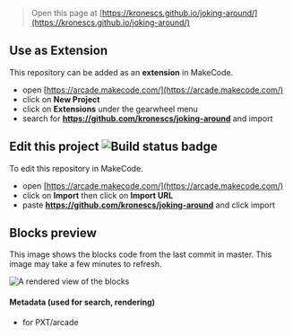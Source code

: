  


> Open this page at [https://kronescs.github.io/joking-around/](https://kronescs.github.io/joking-around/)

## Use as Extension

This repository can be added as an **extension** in MakeCode.

* open [https://arcade.makecode.com/](https://arcade.makecode.com/)
* click on **New Project**
* click on **Extensions** under the gearwheel menu
* search for **https://github.com/kronescs/joking-around** and import

## Edit this project ![Build status badge](https://github.com/kronescs/joking-around/workflows/MakeCode/badge.svg)

To edit this repository in MakeCode.

* open [https://arcade.makecode.com/](https://arcade.makecode.com/)
* click on **Import** then click on **Import URL**
* paste **https://github.com/kronescs/joking-around** and click import

## Blocks preview

This image shows the blocks code from the last commit in master.
This image may take a few minutes to refresh.

![A rendered view of the blocks](https://github.com/kronescs/joking-around/raw/master/.github/makecode/blocks.png)

#### Metadata (used for search, rendering)

* for PXT/arcade
<script src="https://makecode.com/gh-pages-embed.js"></script><script>makeCodeRender("{{ site.makecode.home_url }}", "{{ site.github.owner_name }}/{{ site.github.repository_name }}");</script>
